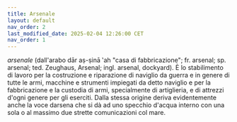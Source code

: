 ```yaml
---
title: Arsenale
layout: default
nav_order: 2
last_modified_date: 2025-02-04 12:26:00 CET
nav_order: 1
---
```


*arsenale* (dall'arabo dār aṣ-ṣinā ‛ah "casa di fabbricazione"; fr. arsenal; sp. arsenal; ted. Zeughaus, Arsenal; ingl. arsenal, dockyard). È lo stabilimento di lavoro per la costruzione e riparazione di naviglio da guerra e in genere di tutte le armi, macchine e strumenti impiegati da detto naviglio e per la fabbricazione e la custodia di armi, specialmente di artiglieria, e di attrezzi d'ogni genere per gli eserciti. Dalla stessa origine deriva evidentemente anche la voce darsena che si dà ad uno specchio d'acqua interno con una sola o al massimo due strette comunicazioni col mare.

